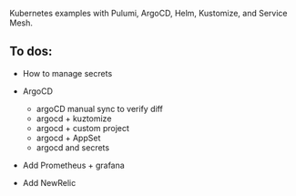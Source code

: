 Kubernetes examples with Pulumi, ArgoCD, Helm, Kustomize, and Service Mesh.

## To dos:

- How to manage secrets
- ArgoCD
    - argoCD manual sync to verify diff
    - argocd + kuztomize
    - argocd + custom project
    - argocd + AppSet
    - argocd and secrets

- Add Prometheus + grafana
- Add NewRelic